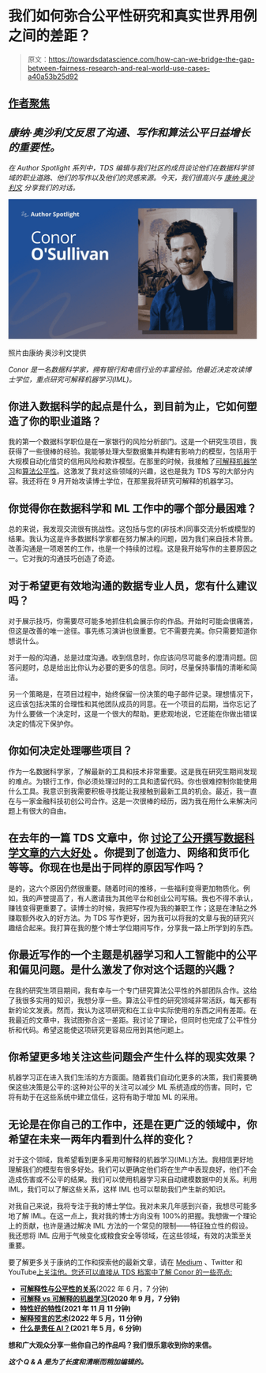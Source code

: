 # 我们如何弥合公平性研究和真实世界用例之间的差距？

> 原文：<https://towardsdatascience.com/how-can-we-bridge-the-gap-between-fairness-research-and-real-world-use-cases-a40a53b25d92>

## [作者聚焦](https://towardsdatascience.com/tagged/author-spotlights)

## *康纳·奥沙利文反思了沟通、写作和算法公平日益增长的重要性。*

*在 Author Spotlight 系列中，TDS 编辑与我们社区的成员谈论他们在数据科学领域的职业道路、他们的写作以及他们的灵感来源。今天，我们很高兴与* [*康纳·奥沙利文*](https://medium.com/u/4ae48256fb37?source=post_page-----a40a53b25d92--------------------------------) *分享我们的对话。*

![](img/dea78a8281907cd73d5b9313e20402e2.png)

照片由康纳·奥沙利文提供

*Conor 是一名数据科学家，拥有银行和电信行业的丰富经验。他最近决定攻读博士学位，重点研究可解释机器学习(IML)。*

## **你进入数据科学的起点是什么，到目前为止，它如何塑造了你的职业道路？**

我的第一个数据科学职位是在一家银行的风险分析部门。这是一个研究生项目，我获得了一些很棒的经验。我能够处理大型数据集并构建有影响力的模型，包括用于大规模自动化借贷的信用风险和欺诈模型。在那里的时候，我接触了[可解释机器学习](/interpretability-in-machine-learning-ab0cf2e66e1)和[算法公平性](/analysing-fairness-in-machine-learning-with-python-96a9ab0d0705)。这激发了我对这些领域的兴趣，这也是我为 TDS 写的大部分内容。我还将在 9 月开始攻读博士学位，在那里我将研究可解释的机器学习。

## **你觉得你在数据科学和 ML 工作中的哪个部分最困难？**

总的来说，我发现交流很有挑战性。这包括与您的(非技术)同事交流分析或模型的结果。我认为这是许多数据科学家都在努力解决的问题，因为我们来自技术背景。改善沟通是一项艰苦的工作，也是一个持续的过程。这是我开始写作的主要原因之一。它对我的沟通技巧创造了奇迹。

## 对于希望更有效地沟通的数据专业人员，您有什么建议吗？

对于展示技巧，你需要尽可能多地抓住机会展示你的作品。开始时可能会很痛苦，但这是改善的唯一途径。事先练习演讲也很重要。它不需要完美。你只需要知道你想说什么。

对于一般的沟通，总是过度沟通。收到信息时，你应该问尽可能多的澄清问题。回答问题时，总是给出比你认为必要的更多的信息。同时，尽量保持事情的清晰和简洁。

另一个策略是，在项目过程中，始终保留一份决策的电子邮件记录。理想情况下，这应该包括决策的合理性和其他团队成员的同意。在一个项目的后期，当你忘记了为什么要做一个决定时，这是一个很大的帮助。更悲观地说，它还能在你做出错误决定的情况下保护你。

## 你如何决定处理哪些项目？

作为一名数据科学家，了解最新的工具和技术非常重要。这是我在研究生期间发现的难点。为银行工作，你必须处理过时的工具和遗留代码。你也很难控制你能使用什么工具。我意识到我需要积极寻找能让我接触到最新工具的机会。最近，我一直在与一家金融科技初创公司合作。这是一次很棒的经历，因为我在用什么来解决问题上有很大的自由。

## **在去年的一篇 TDS 文章中，你** [**讨论了公开撰写数据科学文章的六大好处**](/why-i-write-about-data-science-75667a5ef0ae) **。你提到了创造力、网络和货币化等等。你现在也是出于同样的原因写作吗？**

是的，这六个原因仍然很重要。随着时间的推移，一些福利变得更加物质化。例如，我的声誉提高了，有人邀请我为其他平台和创业公司写稿。我也不得不承认，赚钱变得更重要了。读博士的时候，我把写作视为我的兼职工作；这是在津贴之外赚取额外收入的好方法。为 TDS 写作更好，因为我可以将我的文章与我的研究兴趣结合起来。我打算在我的整个博士学位期间写作，分享我一路上所学到的东西。

## 你最近写作的一个主题是机器学习和人工智能中的公平和偏见问题。是什么激发了你对这个话题的兴趣？

在我的研究生项目期间，我有幸与一个专门研究算法公平性的外部团队合作。这给了我很多实用的知识，我想分享一些。算法公平性的研究领域非常活跃，每天都有新的论文发表。然而，我认为这项研究和在工业中实际使用的东西之间有差距。在我最近的文章中，我试图弥合这一差距。我讨论了理论，但同时也完成了公平性分析和代码。希望这能使这项研究更容易应用到其他问题上。

## **你希望更多地关注这些问题会产生什么样的现实效果？**

机器学习正在进入我们生活的方方面面。随着我们自动化更多的决策，我们需要确保这些决策是公平的:这种对公平的关注可以减少 ML 系统造成的伤害。同时，它将有助于在这些系统中建立信任，这将有助于增加 ML 的采用。

## **无论是在你自己的工作中，还是在更广泛的领域中，你希望在未来一两年内看到什么样的变化？**

对于这个领域，我希望看到更多采用可解释的机器学习(IML)方法。我相信更好地理解我们的模型有很多好处。我们可以更确定他们将在生产中表现良好，他们不会造成伤害或不公平的结果。我们可以使用机器学习来自动建模数据中的关系。利用 IML，我们可以了解这些关系，这样 IML 也可以帮助我们产生新的知识。

对我自己来说，我将专注于我的博士学位。我对未来几年感到兴奋，我想尽可能多地了解 IML。在这一点上，我对我的博士方向没有 100%的把握。我想做一个理论上的贡献，也许是通过解决 IML 方法的一个常见的限制——特征独立性的假设。我还想将 IML 应用于气候变化或粮食安全等领域，在这些领域，有效的决策至关重要。

要了解更多关于康纳的工作和探索他的最新文章，请在 [Medium](https://conorosullyds.medium.com/) 、Twitter 和 YouTube[上关注他。您还可以直接从 TDS 档案中了解 Conor 的一些亮点:](https://www.youtube.com/channel/UChsoWqJbEjBwrn00Zvghi4w/videos)

*   [**可解释性与公平性的关系**](/the-relationship-between-interpretability-and-fairness-627266bd6fda)(2022 年 6 月，7 分钟)
*   [**可解释 vs 可解释的机器学习**](/interperable-vs-explainable-machine-learning-1fa525e12f48)**(2020 年 9 月，7 分钟)**
*   **[**特性好的特性**](/characteristics-of-a-good-feature-4f1ac7a90a42)(2021 年 11 月 11 分钟)**
*   **[**解释预言的艺术**](/the-art-of-explaining-predictions-22e3584ed7d8)(2022 年 5 月，11 分钟)**
*   **[**什么是责任 AI？**](/what-is-responsible-ai-548743369729)(2021 年 5 月，6 分钟)**

**想和广大观众分享一些你自己的作品吗？我们很乐意收到你的来信。**

***这个 Q & A 是为了长度和清晰而稍加编辑的。***